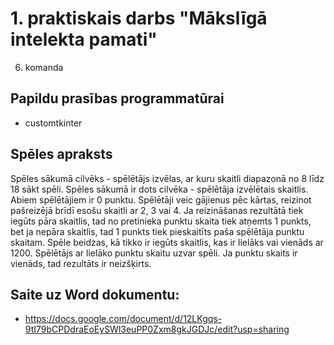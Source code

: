 # 1. praktiskais darbs "Mākslīgā intelekta pamati"
6. komanda
## Papildu prasības programmatūrai
- customtkinter

## Spēles apraksts
Spēles sākumā cilvēks - spēlētājs izvēlas, ar kuru skaitli diapazonā no 8 līdz 18 sākt spēli. Spēles sākumā ir dots cilvēka - spēlētāja izvēlētais skaitlis. Abiem spēlētājiem ir 0 punktu. Spēlētāji veic gājienus pēc kārtas, reizinot pašreizējā brīdī esošu skaitli ar 2, 3 vai 4. Ja reizināšanas rezultātā tiek iegūts pāra skaitlis, tad no pretinieka punktu skaita tiek atņemts 1 punkts, bet ja nepāra skaitlis, tad 1 punkts tiek pieskaitīts paša spēlētāja punktu skaitam. Spēle beidzas, kā tikko ir iegūts skaitlis, kas ir lielāks vai vienāds ar 1200.  Spēlētājs ar lielāko punktu skaitu uzvar spēli. Ja punktu skaits ir vienāds, tad rezultāts ir neizšķirts.

## Saite uz Word dokumentu:
- https://docs.google.com/document/d/12LKgqs-9tI79bCPDdraEoEySWl3euPP0Zxm8gkJGDJc/edit?usp=sharing
